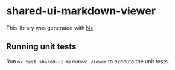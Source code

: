 # shared-ui-markdown-viewer

This library was generated with [Nx](https://nx.dev).

## Running unit tests

Run `nx test shared-ui-markdown-viewer` to execute the unit tests.
